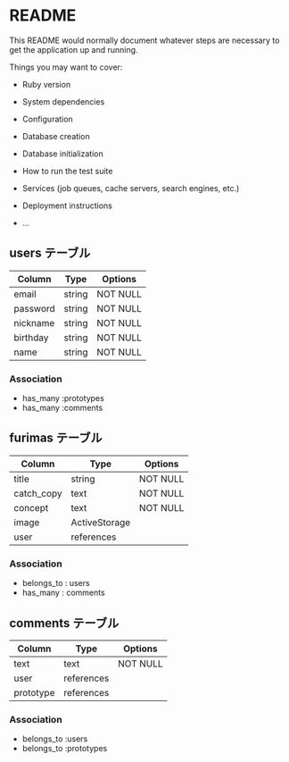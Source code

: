 # README

This README would normally document whatever steps are necessary to get the
application up and running.

Things you may want to cover:

* Ruby version

* System dependencies

* Configuration

* Database creation

* Database initialization

* How to run the test suite

* Services (job queues, cache servers, search engines, etc.)

* Deployment instructions

* ...
## users テーブル

| Column   | Type   | Options     |
| -------- | ------ | ----------- |
| email    | string |  NOT NULL   |
| password | string |  NOT NULL   |
| nickname | string |  NOT NULL   |
| birthday | string |  NOT NULL   |
|  name    | string |  NOT NULL   |


### Association

- has_many :prototypes
- has_many :comments

## furimas テーブル

| Column     | Type           | Options     |
| ---------- | -------------  | ----------- |
|   title    | string         |   NOT NULL  |
| catch_copy | text           |   NOT NULL  |
|   concept  | text           |   NOT NULL  |
|   image    | ActiveStorage  |
|    user    | references     | 

### Association

- belongs_to : users
- has_many   : comments


## comments テーブル

| Column     | Type        | Options     |
| ---------- | ----------- | ----------- |
|   text     | text        |   NOT NULL  |
|   user     | references  |  
|   prototype| references  |   

### Association

- belongs_to :users
- belongs_to :prototypes


